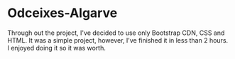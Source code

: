# Odceixes-Algarve
Through out the project, I've decided to use only Bootstrap CDN, CSS and HTML. It was a simple project, however, I've finished it in less than 2 hours. I enjoyed doing it so it was worth.
